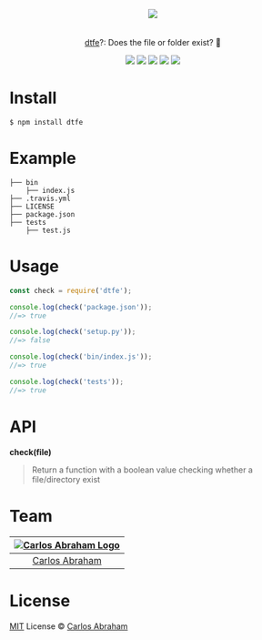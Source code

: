 <p align="center">
	<a href="https://www.npmjs.com/package/dtfe"><img src="https://cdn.abraham.gq/projects/dtfe/dtfe.png"></a>
	<br>
	<br>
	<br>
	<a href="https://www.npmjs.com/package/dtfe">
	dtfe</a>?: Does the file or folder exist? 🤔
</p>

<p align="center">
	<a href="https://travis-ci.org/abranhe/dtfe"><img src="https://img.shields.io/travis/abranhe/dtfe.svg?logo=travis" /></a>
	<a href="https://github.com/abranhe"><img src="https://abranhe.com/badge.svg"></a>
	<a href="https://cash.me/$abranhe"><img src="https://cdn.abraham.gq/badges/cash-me.svg"></a>
	<a href="https://www.patreon.com/abranhe"><img src="https://cdn.abraham.gq/badges/patreon.svg" /></a>
	<a href="https://github.com/abranhe/dtfe/blob/master/LICENSE"><img src="https://img.shields.io/github/license/abranhe/dtfe.svg" /></a>


</p>

# Install

```
$ npm install dtfe
```

# Example

```
├── bin
    ├── index.js
├── .travis.yml
├── LICENSE
├── package.json
├── tests
    ├── test.js
```
# Usage

```js
const check = require('dtfe');

console.log(check('package.json'));
//=> true

console.log(check('setup.py'));
//=> false

console.log(check('bin/index.js'));
//=> true

console.log(check('tests'));
//=> true
```

# API

**check(file)**

> Return a function with a boolean value checking whether a file/directory exist

# Team

|[![Carlos Abraham Logo](https://avatars3.githubusercontent.com/u/21347264?s=50&v=4)](https://19cah.com)|
| :-: |
| [Carlos Abraham](https://github.com/abranhe) |

# License

[MIT](https://github.com/abranhe/dtfe/blob/master/LICENSE) License © [Carlos Abraham](https://github.com/abranhe/)
